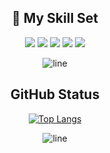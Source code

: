 

<div align="center">
  
## 🤹 My Skill Set

<img  src="https://img.shields.io/badge/C%2B%2B-00599C?style=for-the-badge&logo=c%2B%2B&logoColor=white"> <img src="https://img.shields.io/badge/Java-ED8B00?style=for-the-badge&logo=java&logoColor=white"> <img src="https://img.shields.io/badge/HTML5-E34F26?style=for-the-badge&logo=html5&logoColor=white"> <img src="https://img.shields.io/badge/CSS3-1572B6?style=for-the-badge&logo=css3&logoColor=white"> <img src="https://img.shields.io/badge/JavaScript-F7DF1E?style=for-the-badge&logo=javascript&logoColor=black">

![line](https://cdn.discordapp.com/attachments/842741907720896512/842806312386428948/gif.gif)

## GitHub Status

[![Top Langs](https://github-readme-stats.vercel.app/api/top-langs/?username=DaoDuyAn&layout=compact&theme=merko&text_color=FFFFFF&icon_color=5DE200&border_color=0053FF)](https://github.com/DaoDuyAn) 

![line](https://cdn.discordapp.com/attachments/842741907720896512/842806312386428948/gif.gif)

